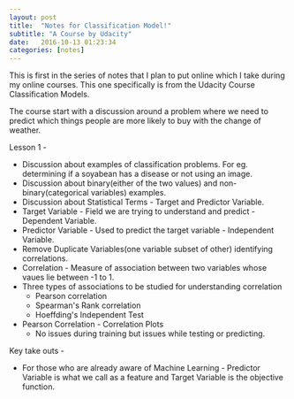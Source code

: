 ```yaml
---
layout: post
title:  "Notes for Classification Model!"
subtitle: "A Course by Udacity"
date:   2016-10-13 01:23:34
categories: [notes]
---
```


This is first in the series of notes that I plan to put online which I take during my online courses. This one specifically is from the Udacity Course Classification Models. 

The course start with a discussion around a problem where we need to predict which things people are more likely to buy with the change of weather. 

Lesson 1 -
* Discussion about examples of classification problems. For eg. determining if a soyabean has a disease or not using an image. 
* Discussion about binary(either of the two values) and non-binary(categorical variables) examples.
* Discussion about Statistical Terms - Target and Predictor Variable.
* Target Variable - Field we are trying to understand and predict - Dependent Variable. 
* Predictor Variable - Used to predict the target variable - Independent Variable. 
* Remove Duplicate Variables(one variable subset of other) identifying correlations. 
* Correlation - Measure of association between two variables whose vaues lie between -1 to 1.
* Three types of associations to be studied for understanding correlation 
	- 	Pearson correlation
	-	Spearman's Rank correlation
	- 	Hoeffding's Independent Test
* Pearson Correlation - Correlation Plots
	- 	No issues during training but issues while testing or predicting. 


Key take outs - <br>
* For those who are already aware of Machine Learning - Predictor Variable is what we call as a feature and Target Variable is the objective function. 